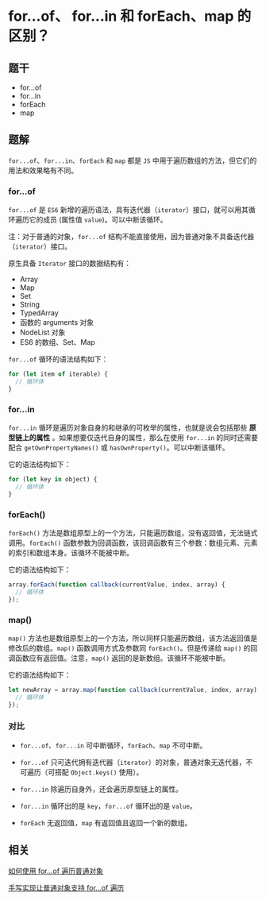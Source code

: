 # for...of、 for...in 和 forEach、map 的区别？

## 题干

- for...of 
- for...in
- forEach
- map

## 题解

`for...of`、`for...in`、`forEach` 和 `map` 都是 `JS` 中用于遍历数组的方法，但它们的用法和效果略有不同。


### for...of

`for...of` 是 `ES6` 新增的遍历语法，具有迭代器（`iterator`）接口，就可以用其循环遍历它的成员 (属性值 `value`)。可以中断该循环。

注：对于普通的对象，`for...of` 结构不能直接使用，因为普通对象不具备迭代器（`iterator`）接口。

原生具备 `Iterator` 接口的数据结构有：

- Array
- Map
- Set
- String
- TypedArray
- 函数的 arguments 对象
- NodeList 对象
- ES6 的数组、Set、Map

`for...of` 循环的语法结构如下：

```js
for (let item of iterable) {
  // 循环体
}
```


### for...in

`for...in` 循环是遍历对象自身的和继承的可枚举的属性，也就是说会包括那些 **原型链上的属性** 。如果想要仅迭代自身的属性，那么在使用 `for...in` 的同时还需要配合 `getOwnPropertyNames()` 或 `hasOwnProperty()`。可以中断该循环。

它的语法结构如下：

```js
for (let key in object) {
  // 循环体
}
```


### forEach()

`forEach()` 方法是数组原型上的一个方法，只能遍历数组，没有返回值，无法链式调用。`forEach()` 函数参数为回调函数，该回调函数有三个参数：数组元素、元素的索引和数组本身。该循环不能被中断。

它的语法结构如下：

```js
array.forEach(function callback(currentValue, index, array) {
  // 循环体
});
```


### map()

`map()` 方法也是数组原型上的一个方法，所以同样只能遍历数组，该方法返回值是修改后的数组。`map()` 函数调用方式及参数同 `forEach()`。但是传递给 `map()` 的回调函数应有返回值。注意，`map()` 返回的是新数组。该循环不能被中断。

它的语法结构如下：

```js
let newArray = array.map(function callback(currentValue, index, array) {
  // 循环体
});
```


### 对比

- `for...of`、`for...in` 可中断循环，`forEach`、`map` 不可中断。

- `for...of` 只可迭代拥有迭代器（`iterator`）的对象，普通对象无迭代器，不可遍历（可搭配 `Object.keys()` 使用）。

- `for...in` 除遍历自身外，还会遍历原型链上的属性。

- `for...in` 循环出的是 `key`，`for...of` 循环出的是 `value`。

- `forEach` 无返回值，`map` 有返回值且返回一个新的数组。

## 相关

[如何使用 for...of 遍历普通对象](../030object/030050_forof_in_object.md)

[手写实现让普通对象支持 for...of 遍历](../../write/0300_js_write_object_support_forof.md)